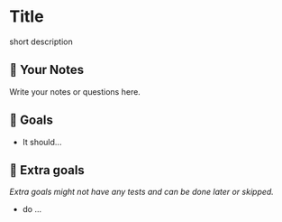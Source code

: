 # Title

short description

## 📝 Your Notes

Write your notes or questions here.

## 🎯 Goals

- It should...

## 💪 Extra goals

_Extra goals might not have any tests and can be done later or skipped._

- do ...
